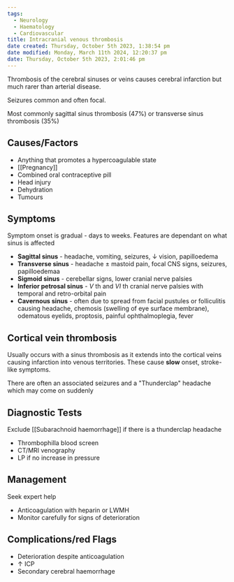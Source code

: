 ```yaml
---
tags:
  - Neurology
  - Haematology
  - Cardiovascular
title: Intracranial venous thrombosis
date created: Thursday, October 5th 2023, 1:38:54 pm
date modified: Monday, March 11th 2024, 12:20:37 pm
date: Thursday, October 5th 2023, 2:01:46 pm
---
```

Thrombosis of the cerebral sinuses or veins causes cerebral infarction but much rarer than arterial disease.

Seizures common and often focal.

Most commonly sagittal sinus thrombosis (47%) or transverse sinus thrombosis (35%)
## Causes/Factors

- Anything that promotes a hypercoagulable state
- [[Pregnancy]]
- Combined oral contraceptive pill
- Head injury
- Dehydration
- Tumours

## Symptoms

Symptom onset is gradual - days to weeks. Features are dependant on what sinus is affected

- **Sagittal sinus** - headache, vomiting, seizures, $\downarrow$ vision, papilloedema 
- **Transverse sinus** - headache $\pm$ mastoid pain, focal CNS signs, seizures, papilloedemaa
- **Sigmoid sinus** - cerebellar signs, lower cranial nerve palsies
- **Inferior petrosal sinus** - _V_ th and _VI_ th cranial nerve palsies with temporal and retro-orbital pain
- **Cavernous sinus** - often due to spread from facial pustules or folliculitis causing headache, chemosis (swelling of eye surface membrane), odematous eyelids, proptosis, painful ophthalmoplegia, fever

## Cortical vein thrombosis

Usually occurs with a sinus thrombosis as it extends into the cortical veins causing infarction into venous territories. These cause **slow** onset, stroke-like symptoms. 

There are often an associated seizures and a "Thunderclap" headache which may come on suddenly

## Diagnostic Tests

Exclude [[Subarachnoid haemorrhage]] if there is a thunderclap headache

- Thrombophilla blood screen
- CT/MRI venography 
- LP if no increase in pressure 

## Management

Seek expert help 
- Anticoagulation with heparin or LWMH
- Monitor carefully for signs of deterioration

## Complications/red Flags

- Deterioration despite anticoagulation
- $\uparrow$ ICP 
- Secondary cerebral haemorrhage
